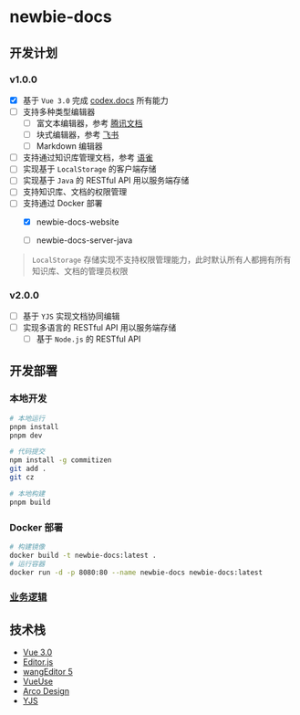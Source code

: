 # newbie-docs

## 开发计划

### v1.0.0

- [x] 基于 `Vue 3.0` 完成 [codex.docs](https://github.com/codex-team/codex.docs) 所有能力
- [ ] 支持多种类型编辑器
  - [ ] 富文本编辑器，参考 [腾讯文档](https://docs.qq.com/)
  - [ ] 块式编辑器，参考 [飞书](https://www.feishu.cn/product/docs)
  - [ ] Markdown 编辑器
- [ ] 支持通过知识库管理文档，参考 [语雀](https://www.yuque.com/dashboard)
- [ ] 实现基于 `LocalStorage` 的客户端存储
- [ ] 实现基于 `Java` 的 RESTful API 用以服务端存储
- [ ] 支持知识库、文档的权限管理
- [ ] 支持通过 Docker 部署
  - [x] newbie-docs-website
  - [ ] newbie-docs-server-java


> `LocalStorage` 存储实现不支持权限管理能力，此时默认所有人都拥有所有知识库、文档的管理员权限
>

### v2.0.0
- [ ] 基于 `YJS` 实现文档协同编辑
- [ ] 实现多语言的 RESTful API 用以服务端存储
  - [ ] 基于 `Node.js` 的 RESTful API

## 开发部署

### 本地开发

``` bash
# 本地运行
pnpm install
pnpm dev

# 代码提交
npm install -g commitizen
git add .
git cz

# 本地构建
pnpm build
```

### Docker 部署

``` bash
# 构建镜像
docker build -t newbie-docs:latest .
# 运行容器
docker run -d -p 8080:80 --name newbie-docs newbie-docs:latest
```

### [业务逻辑](./BusinessLogic.md)

## 技术栈

- [Vue 3.0](https://cn.vuejs.org/)
- [Editor.js](https://github.com/codex-team/editor.js)
- [wangEditor 5](https://www.wangeditor.com/)
- [VueUse](https://vueuse.org/guide/)
- [Arco Design](https://arco.design/)
- [YJS](https://github.com/yjs/yjs)
